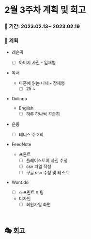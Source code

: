 # 2월 3주차 계획 및 회고

### 📆 기간: 2023.02.13~ 2023.02.19

### 📑 계획

- 레슨곡

  - [ ] 아버지 사진 - 임재범
  
- 독서
  - 마흔에 읽는 니체 - 장재형
    - [ ] 25 ~
  
- Dulingo
  - English
    - [ ] 하루 하나씩 꾸준히
  
- 운동
  - [ ] 테니스 주 2회
  
- FeedNote
  - 프론트
    - [ ] 플레이스토어 사진 수정
    - [ ] csv 파일 작성
    - [ ] 구글 sso 수정 및 테스트
  
- Wont.do
  - [ ] 스프린트 미팅
  
  - 디자인
    - [ ] 회원가입 화면

<br/>

## 🎭 회고

